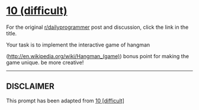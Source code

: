 # [10 (difficult)](https://www.reddit.com/r/dailyprogrammer/comments/pv92x/2182012_challenge_10_difficult/)

For the original [r/dailyprogrammer](https://www.reddit.com/r/dailyprogrammer/) post and discussion, click the link in the title.

Your task is to implement the interactive game of hangman

(http://en.wikipedia.org/wiki/Hangman_(game))
bonus point for making the game unique. be more creative!


----
## **DISCLAIMER**
This prompt has been adapted from [10 [difficult]](https://www.reddit.com/r/dailyprogrammer/comments/pv92x/2182012_challenge_10_difficult/
)
